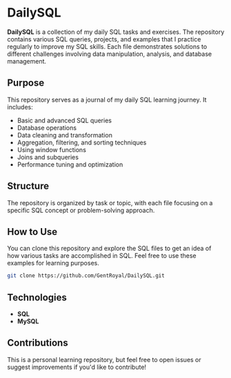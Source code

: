 
# DailySQL

**DailySQL** is a collection of my daily SQL tasks and exercises. The repository contains various SQL queries, projects, and examples that I practice regularly to improve my SQL skills. Each file demonstrates solutions to different challenges involving data manipulation, analysis, and database management.

## Purpose

This repository serves as a journal of my daily SQL learning journey. It includes:
- Basic and advanced SQL queries
- Database operations
- Data cleaning and transformation
- Aggregation, filtering, and sorting techniques
- Using window functions
- Joins and subqueries
- Performance tuning and optimization

## Structure

The repository is organized by task or topic, with each file focusing on a specific SQL concept or problem-solving approach.

## How to Use

You can clone this repository and explore the SQL files to get an idea of how various tasks are accomplished in SQL. Feel free to use these examples for learning purposes.

```bash
git clone https://github.com/GentRoyal/DailySQL.git
```

## Technologies

- **SQL**
- **MySQL** 

## Contributions

This is a personal learning repository, but feel free to open issues or suggest improvements if you'd like to contribute!
